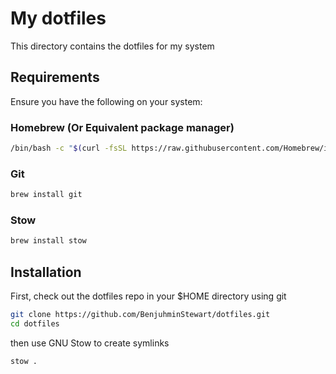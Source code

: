# My dotfiles

This directory contains the dotfiles for my system

## Requirements

Ensure you have the following on your system:

### Homebrew (Or Equivalent package manager)

```bash
/bin/bash -c "$(curl -fsSL https://raw.githubusercontent.com/Homebrew/install/HEAD/install.sh)"
```

### Git

```bash
brew install git
```

### Stow

```bash
brew install stow
```

## Installation

First, check out the dotfiles repo in your $HOME directory using git

```bash
git clone https://github.com/BenjuhminStewart/dotfiles.git
cd dotfiles
```

then use GNU Stow to create symlinks

```bash
stow .
```
